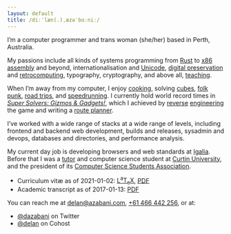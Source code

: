 ```yaml
---
layout: default
title: /diːˈlæn(.)ˌæzəˈbɑːniː/
---
```


<link rel="preload" as="font" crossorigin href="/asset/-Symbola.woff2">
<style>h1 { font-family: Symbola, serif; }</style>

I’m a computer programmer and trans woman (she/her) based in Perth, Australia.

My passions include all kinds of systems programming from [Rust] to [x86 assembly] and beyond,
internationalisation and [Unicode], [digital preservation] and [retrocomputing],
typography, cryptography, and above all, [teaching].

[Rust]: https://crates.io/crates/nonymous
[x86 assembly]: https://bitbucket.org/delan/matrix86
[Unicode]: https://charming.daz.cat
[digital preservation]: https://archive.org/details/msdn-200711
[retrocomputing]: https://cohost.org/delan/post/219862-funny-computers
[teaching]: https://docs.google.com/presentation/d/1V0daPBXxOrxb4Ckrfhodf2QO-6Ag067y8am479oIjB0

When I’m away from my computer, I enjoy [cooking], solving [cubes], [folk punk], [road trips], and [speedrunning].
I currently hold world record times in [<em>Super Solvers: Gizmos &amp; Gadgets!</em>], which I achieved by [reverse][reverse] [engineering][engineering] the game and writing a [route planner].

[cooking]: https://twitter.com/dazabani/status/1158339417934745600
[cubes]: https://en.wikipedia.org/wiki/Rubik%27s_Cube
[folk punk]: https://open.spotify.com/track/3DWAKDbWqivzjZ5wGQJP8Z
[road trips]: https://twitter.com/dazabani/status/813102911068639232
[speedrunning]: https://www.twitch.tv/azabani
[<em>Super Solvers: Gizmos &amp; Gadgets!</em>]: https://www.speedrun.com/super_solvers_gizmos_and_gadgets
[reverse]: https://www.speedrun.com/super_solvers_gizmos_and_gadgets/thread/gggvs
[engineering]: https://github.com/delan/reverssg
[route planner]: https://bucket.daz.cat/ssgesus/

I’ve worked with a wide range of stacks at a wide range of levels, including
frontend and backend web development, builds and releases, sysadmin and devops,
databases and directories, and performance analysis.

My current day job is developing browsers and web standards at [Igalia](https://www.igalia.com).
Before that I was a [tutor] and computer science student at [Curtin University],
and the president of its [Computer Science Students Association].

[tutor]: evaluate/
[Curtin University]: https://www.curtin.edu.au
[Computer Science Students Association]: https://www.comssa.org.au

* Curriculum vitæ as of 2021-01-02: [<span
  class="latex">L<sup>a</sup>T<sub>e</sub>X</span>][LaTeX], [PDF]
* Academic transcript as of 2017-01-13: [PDF][transcript]

You can reach me at [delan@azabani.com], [+61 466 442 256], or at:

* [@dazabani](https://twitter.com/dazabani) on Twitter
* [@delan](https://cohost.org/delan) on Cohost

[delan@azabani.com]: mailto:delan@azabani.com
[+61 466 442 256]: tel:+61466442256

[LaTeX]: public/cv.tex
[PDF]: public/cv.pdf
[transcript]: public/AcademiceRecord-17065012-13_Jan_2017.pdf
